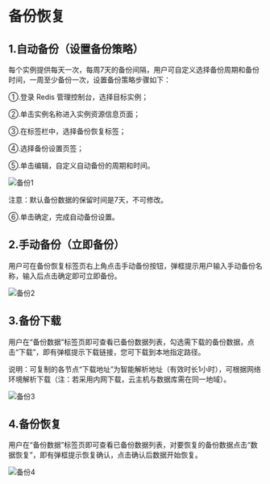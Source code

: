 # 备份恢复
  
## 1.自动备份（设置备份策略）

每个实例提供每天一次，每周7天的备份间隔，用户可自定义选择备份周期和备份时间，一周至少备份一次，设置备份策略步骤如下：

①.登录 Redis 管理控制台，选择目标实例；

②.单击实例名称进入实例资源信息页面；

③.在标签栏中，选择备份恢复标签；

④.选择备份设置页签；

⑤.单击编辑，自定义自动备份的周期和时间。

 ![备份1](https://github.com/jdcloudcom/cn/blob/redis-1/image/Redis/backup.PNG)

注意：默认备份数据的保留时间是7天，不可修改。

⑥.单击确定，完成自动备份设置。

## 2.手动备份（立即备份）

用户可在备份恢复标签页右上角点击手动备份按钮，弹框提示用户输入手动备份名称，输入后点击确定即可立即备份。

![备份2](https://github.com/jdcloudcom/cn/blob/edit/image/Redis/backup2.png)
 
## 3.备份下载

用户在“备份数据”标签页即可查看已备份数据列表，勾选需下载的备份数据，点击“下载”，即有弹框提示下载链接，您可下载到本地指定路径。

说明：可复制的各节点“下载地址”为智能解析地址（有效时长1小时），可根据网络环境解析下载（注：若采用内网下载，云主机与数据库需在同一地域）。

![备份3](https://github.com/jdcloudcom/cn/blob/redis-1/image/Redis/backupdownload.PNG)

## 4.备份恢复

用户在“备份数据”标签页即可查看已备份数据列表，对要恢复的备份数据点击“数据恢复”，即有弹框提示恢复确认，点击确认后数据开始恢复。

 ![备份4](https://github.com/jdcloudcom/cn/blob/edit/image/Redis/backup4.png)
